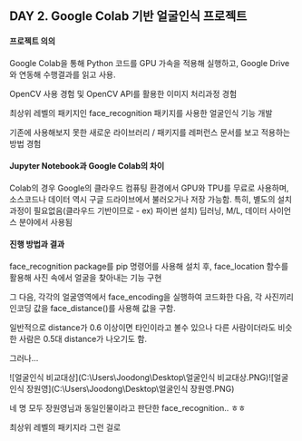 ## DAY 2. Google Colab 기반 얼굴인식 프로젝트

#### 프로젝트 의의

Google Colab을 통해 Python 코드를 GPU 가속을 적용해 실행하고, Google Drive와 연동해 수행결과를 읽고 사용.

OpenCV 사용 경험 및 OpenCV API를 활용한 이미지 처리과정 경험

최상위 레벨의 패키지인 face_recognition 패키지를 사용한 얼굴인식 기능 개발

기존에 사용해보지 못한 새로운 라이브러리 / 패키지를 레퍼런스 문서를 보고 적용하는 방법 경험



#### Jupyter Notebook과 Google Colab의 차이

Colab의 경우 Google의 클라우드 컴퓨팅 환경에서 GPU와 TPU를 무료로 사용하며, 소스코드나 데이터 역시 구글 드라이브에서 불러오거나 저장 가능함. 특히, 별도의 설치과정이 필요없음(클라우드 기반이므로 - ex) 파이썬 설치) 딥러닝, M/L, 데이터 사이언스 분야에서 사용됨

 

#### 진행 방법과 결과

face_recognition package를 pip 명령어를 사용해 설치 후, face_location 함수를 활용해 사진 속에서 얼굴을 찾아내는 기능 구현

그 다음,  각각의 얼굴영역에서 face_encoding을 실행하여 코드화한 다음, 각 사진끼리 인코딩 값을 face_distance()를 사용해 값을 구함.

일반적으로 distance가 0.6 이상이면 타인이라고 볼수 있으나 다른 사람이더라도 비슷한 사람은 0.5대 distance가 나오기도 함.



그러나...

![얼굴인식 비교대상](C:\Users\Joodong\Desktop\얼굴인식 비교대상.PNG)![얼굴인식 장원영](C:\Users\Joodong\Desktop\얼굴인식 장원영.PNG)

네 명 모두 장원영님과 동일인물이라고 판단한 face_recognition.. ㅎㅎ

최상위 레벨의 패키지라 그런 걸로
